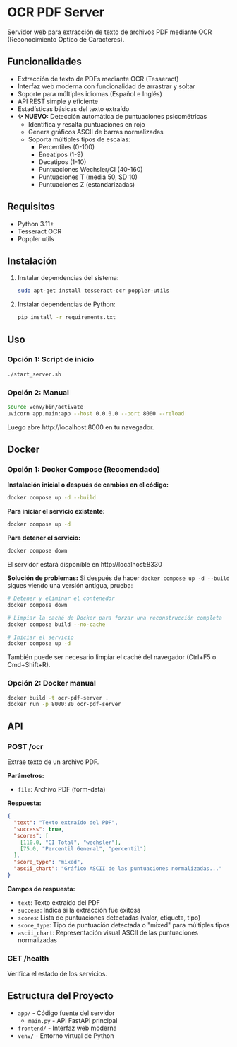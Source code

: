 # OCR PDF Server

Servidor web para extracción de texto de archivos PDF mediante OCR (Reconocimiento Óptico de Caracteres).

## Funcionalidades

- Extracción de texto de PDFs mediante OCR (Tesseract)
- Interfaz web moderna con funcionalidad de arrastrar y soltar
- Soporte para múltiples idiomas (Español e Inglés)
- API REST simple y eficiente
- Estadísticas básicas del texto extraído
- **✨ NUEVO:** Detección automática de puntuaciones psicométricas
  - Identifica y resalta puntuaciones en rojo
  - Genera gráficos ASCII de barras normalizadas
  - Soporta múltiples tipos de escalas:
    - Percentiles (0-100)
    - Eneatipos (1-9)
    - Decatipos (1-10)
    - Puntuaciones Wechsler/CI (40-160)
    - Puntuaciones T (media 50, SD 10)
    - Puntuaciones Z (estandarizadas)

## Requisitos

- Python 3.11+
- Tesseract OCR
- Poppler utils

## Instalación

1. Instalar dependencias del sistema:
   ```bash
   sudo apt-get install tesseract-ocr poppler-utils
   ```

2. Instalar dependencias de Python:
   ```bash
   pip install -r requirements.txt
   ```

## Uso

### Opción 1: Script de inicio
```bash
./start_server.sh
```

### Opción 2: Manual
```bash
source venv/bin/activate
uvicorn app.main:app --host 0.0.0.0 --port 8000 --reload
```

Luego abre http://localhost:8000 en tu navegador.

## Docker

### Opción 1: Docker Compose (Recomendado)

**Instalación inicial o después de cambios en el código:**
```bash
docker compose up -d --build
```

**Para iniciar el servicio existente:**
```bash
docker compose up -d
```

**Para detener el servicio:**
```bash
docker compose down
```

El servidor estará disponible en http://localhost:8330

**Solución de problemas:**
Si después de hacer `docker compose up -d --build` sigues viendo una versión antigua, prueba:
```bash
# Detener y eliminar el contenedor
docker compose down

# Limpiar la caché de Docker para forzar una reconstrucción completa
docker compose build --no-cache

# Iniciar el servicio
docker compose up -d
```

También puede ser necesario limpiar el caché del navegador (Ctrl+F5 o Cmd+Shift+R).

### Opción 2: Docker manual
```bash
docker build -t ocr-pdf-server .
docker run -p 8000:80 ocr-pdf-server
```

## API

### POST /ocr
Extrae texto de un archivo PDF.

**Parámetros:**
- `file`: Archivo PDF (form-data)

**Respuesta:**
```json
{
  "text": "Texto extraído del PDF",
  "success": true,
  "scores": [
    [110.0, "CI Total", "wechsler"],
    [75.0, "Percentil General", "percentil"]
  ],
  "score_type": "mixed",
  "ascii_chart": "Gráfico ASCII de las puntuaciones normalizadas..."
}
```

**Campos de respuesta:**
- `text`: Texto extraído del PDF
- `success`: Indica si la extracción fue exitosa
- `scores`: Lista de puntuaciones detectadas (valor, etiqueta, tipo)
- `score_type`: Tipo de puntuación detectada o "mixed" para múltiples tipos
- `ascii_chart`: Representación visual ASCII de las puntuaciones normalizadas

### GET /health
Verifica el estado de los servicios.

## Estructura del Proyecto

- `app/` - Código fuente del servidor
  - `main.py` - API FastAPI principal
- `frontend/` - Interfaz web moderna
- `venv/` - Entorno virtual de Python
